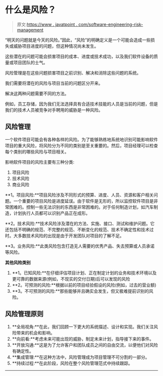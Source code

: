 # 什么是风险？

> 原文:[https://www . javatpoint . com/software-engineering-risk-management](https://www.javatpoint.com/software-engineering-risk-management)

“明天的问题就是今天的风险。”因此，“风险”的明确定义是一个可能会造成一些损失或威胁项目进度的问题，但这种情况尚未发生。

这些潜在的问题可能会损害项目的成本、进度或技术成功，以及我们软件设备的质量或项目团队的士气。

风险管理是在这些问题损害项目之前识别、解决和消除这些问题的系统。

我们需要将潜在的风险与项目当前的问题区分开来。

解决这两种问题需要不同的方法。

例如，员工存储，因为我们无法选择具有合适技术技能的人员是当前的问题，但是我们的技术人员被竞争对手聘用的威胁是一种风险。

## 风险管理

一个软件项目可能会有各种各样的风险。为了能够熟练地系统地识别可能影响软件项目的重大风险，将风险分为不同的类别是至关重要的。然后，项目经理可以检查每个类别的哪些风险与项目相关。

影响软件项目的风险主要有三种分类:

1.  项目风险
2.  技术风险
3.  商业风险

**1。项目风险:**项目风险涉及不同形式的预算、进度、人员、资源和客户相关问题。一个重要的项目风险是进度延误。由于软件是无形的，所以监控软件项目是非常困难的。控制一些无法识别的东西是非常困难的。对于任何制造计划，如汽车制造，计划执行人员都可以识别产品正在成形。

**2。技术风险:**技术风险涉及潜在的方法、实施、接口、测试和维护问题。它还包括不明确的规范、不完整的规范、不断变化的规范、技术不确定性和技术过时。大多数技术风险的出现是由于开发团队对项目的了解不足。

**3。业务风险:**此类风险包含打造无人需要的优秀产品、失去预算或人员承诺等风险。

**其他风险类别**

1.  **1。已知风险:**在仔细评估项目计划、正在制定计划的业务和技术环境以及更可靠的数据来源(例如，不现实的交付日期)后可以发现的风险
2.  **2。可预测的风险:**根据以前的项目经验假设的风险(例如，过去的营业额)
3.  **3。不可预测的风险:**那些能够并且确实会发生，但又极难提前识别的风险。

## 风险管理原则

1.  **全局视角:**在此，我们回顾一下更大的系统描述、设计和实现。我们关注风险带来的机会和影响。
2.  **向前看:**考虑未来可能出现的威胁，制定未来计划，指导接下来的事件。
3.  **开放沟通:**这是为了允许客户和团队成员之间的自由交流，以便他们对风险有确定性。
4.  **集成管理:**在这种方法中，风险管理成为项目管理不可分割的一部分。
5.  **持续过程:**在此阶段，风险在整个风险管理范式中持续跟踪。

* * *